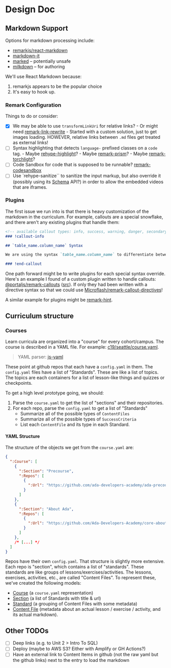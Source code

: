 # Design Doc

## Markdown Support
Options for markdown processing include:
* [remarkjs/react-markdown](https://github.com/remarkjs/react-markdown)
* [markdown-it](https://markdown-it.github.io/)
* [marked](https://marked.js.org/) – potentially unsafe
* [milkdown](https://milkdown.dev/docs/guide/why-milkdown) – for authoring

We'll use React Markdown because:
1. remarkjs appears to be the popular choice
2. It's easy to hook up.

### Remark Configuration
Things to do or consider:
- [x] We may be able to use `transformLinkUri` for relative links?
      - Or might need [remark-link-rewrite](https://github.com/rjanjic/remark-link-rewrite)
      - Started with a custom solution, just to get images loading. HOWEVER, relative links between `.md` files get treated as external links!
- [ ] Syntax highlighting that detects `language-` prefixed classes on a `code` tag.
      - Maybe [rehype-highlight](https://github.com/rehypejs/rehype-highlight)?
      - Maybe [remark-prism](https://github.com/sergioramos/remark-prism)?
      - Maybe [remark-torchlight](https://github.com/torchlight-api/remark-torchlight)?
- [ ] Code Sandbox for code that is supposed to be runnable? [remark-codesandbox](https://github.com/kevin940726/remark-codesandbox)
- [ ] Use `rehype-sanitize`` to sanitize the input markup, but also override it (possibly using its [Schema](https://github.com/syntax-tree/hast-util-sanitize#schema) API?) in order to allow the embedded videos that are iframes.

### Plugins
The first issue we run into is that there is heavy customization of the markdown in the curriculum. For example, callouts are a special snowflake, and there aren't any existing plugins that handle them:

```md
<!-- available callout types: info, success, warning, danger, secondary  -->
### !callout-info

## `table_name.column_name` Syntax

We are using the syntax `table_name.column_name` to differentiate between columns in the `clients` table and columns in the `rentals` table. In cases where the column names do not conflict, this is optional, but explicitly referring to the table can help remind us what the source of the data is.

### !end-callout
```

One path forward might be to write plugins for each special syntax override. Here's an example I found of a custom plugin written to handle callouts: [@portaljs/remark-callouts](https://www.npmjs.com/package/@portaljs/remark-callouts) ([src](https://github.com/datopian/portaljs/blob/main/packages/remark-callouts/src/lib/remark-callouts.ts)). If only they had been written with a directive syntax so that we could use [Microflash/remark-callout-directives](https://github.com/Microflash/remark-callout-directives#example-callout-with-custom-title)!

A similar example for plugins might be [remark-hint](https://github.com/sergioramos/remark-hint).

## Curriculum structure
### Courses
Learn curricula are organized into a "course" for every cohort/campus. The course is described in a YAML file. For example: [c19/seattle/course.yaml](https://github.com/Ada-Developers-Academy/core/blob/main/c19/seattle/course.yaml).

> YAML parser: [js-yaml](https://www.npmjs.com/package/js-yaml)

These point at github repos that each have a `config.yaml` in them. The `config.yaml` files have a list of "Standards". These are like a list of topics. The topics are each containers for a list of lesson-like things and quizzes or checkpoints.

To get a high level prototype going, we should:
1. Parse the `course.yaml` to get the list of "sections" and their repositories.
1. For each repo, parse the `config.yaml` to get a list of "Standards"
   - Summarize all of the possible types of `ContentFiles`
   - Summarize all of the possible types of `SuccessCriteria`
   - List each `ContentFile` and its type in each Standard.

#### YAML Structure
The structure of the objects we get from the `course.yaml` are:

```JSON
{
  ":Course": [
    {
      ":Section": "Precourse",
      ":Repos": [
        {
          ":Url": "https://github.com/ada-developers-academy/ada-precourse-v2"
        }
      ]
    },
    {
      ":Section": "About Ada",
      ":Repos": [
        {
          ":Url": "https://github.com/Ada-Developers-Academy/core-about-ada"
        }
      ]
    },
    /* [...] */
  ]
}
```

Repos have their own `config.yaml`. That structure is slightly more extensive. Each repo is "section", which contains a list of "standards". These standards are like groups of lessons/exercises/activities. The lessons, exercises, activities, etc., are called "Content Files". To represent these, we've created the following models:
- [Course](../src/models/course.ts) (a `course.yaml` representation)
- [Section](../src/models/section.ts) (a list of Standards with title & url)
- [Standard](../src/models/standard.ts) (a grouping of Content Files with some metadata)
- [Content File](../src/models/content-file.ts) (metadata about an actual lesson / exercise / activity, and its actual markdown).

## Other TODOs
- [ ] Deep links (e.g. to Unit 2 > Intro To SQL)
- [ ] Deploy (maybe to AWS S3? Either with Amplify or GH Actions?)
- [ ] Have an external link to Content Items in github (not the raw yaml but the github links) next to the entry to load the markdown
